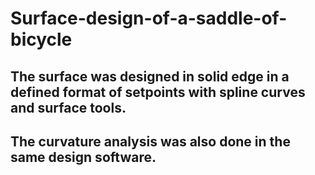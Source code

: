 # Surface-design-of-a-saddle-of-bicycle
## The surface was designed in solid edge in a defined format of setpoints with spline curves and surface tools. 
## The curvature analysis was also done in the same design software.
